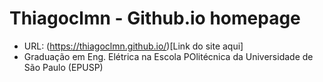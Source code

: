 # Thiagoclmn - Github.io homepage

- URL: (https://thiagoclmn.github.io/)[Link do site aqui]
- Graduação em Eng. Elétrica na Escola POlitécnica da Universidade de São Paulo (EPUSP)

